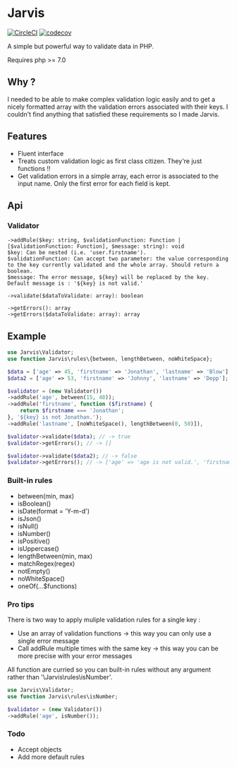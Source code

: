 # Jarvis

[![CircleCI](https://circleci.com/gh/kilbiller/jarvis.svg?style=shield&circle-token=c8ce445694b31462f5a5f5e3de43125e6c7fd87b)](https://circleci.com/gh/kilbiller/jarvis)
[![codecov](https://codecov.io/gh/kilbiller/jarvis/branch/master/graph/badge.svg)](https://codecov.io/gh/kilbiller/jarvis)

A simple but powerful way to validate data in PHP.

Requires php >= 7.0

## Why ?

I needed to be able to make complex validation logic easily and to get a nicely formatted array with the validation errors associated with their keys.
I couldn't find anything that satisfied these requirements so I made Jarvis.

## Features

- Fluent interface
- Treats custom validation logic as first class citizen. They're just functions !!
- Get validation errors in a simple array, each error is associated to the input name. Only the first error for each field is kept.

## Api

### Validator

```
->addRule($key: string, $validationFunction: Function | [$validationFunction: Function], $message: string): void
$key: Can be nested (i.e. 'user.firstname').
$validationFunction: Can accept two parameter: the value corresponding to the key currently validated and the whole array. Should return a boolean.
$message: The error message, ${key} will be replaced by the key. Default message is : '${key} is not valid.'

->validate($dataToValidate: array): boolean

->getErrors(): array
->getErrors($dataToValidate: array): array
```

## Example

```php
use Jarvis\Validator;
use function Jarvis\rules\{between, lengthBetween, noWhiteSpace};

$data = ['age' => 45, 'firstname' => 'Jonathan', 'lastname' => 'Blow'];
$data2 = ['age' => 53, 'firstname' => 'Johnny', 'lastname' => 'Depp'];

$validator = (new Validator())
->addRule('age', between(15, 48));
->addRule('firstname', function ($firstname) {
	return $firstname === 'Jonathan';
}, '${key} is not Jonathan.');
->addRule('lastname', [noWhiteSpace(), lengthBetween(0, 50)]),

$validator->validate($data); // -> true
$validator->getErrors(); // -> []

$validator->validate($data2); // -> false
$validator->getErrors(); // -> ['age' => 'age is not valid.', 'firstname' => 'firstname is not Jonathan.']
```

### Built-in rules

- between(min, max)
- isBoolean()
- isDate(format = 'Y-m-d')
- isJson()
- isNull()
- isNumber()
- isPositive()
- isUppercase()
- lengthBetween(min, max)
- matchRegex(regex)
- notEmpty()
- noWhiteSpace()
- oneOf(...$functions)

### Pro tips

There is two way to apply muliple validation rules for a single key :

- Use an array of validation functions -> this way you can only use a single error message
- Call addRule multiple times with the same key -> this way you can be more precise with your error messages

All function are curried so you can built-in rules without any argument rather than '\Jarvis\rules\isNumber'.

```php
use Jarvis\Validator;
use function Jarvis\rules\isNumber;

$validator = (new Validator())
->addRule('age', isNumber());
```

### Todo

- Accept objects
- Add more default rules
